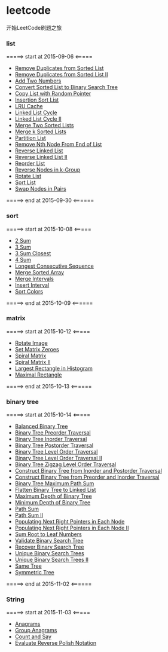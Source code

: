 # leetcode
开始LeetCode刷题之旅

### list
=====> start at 2015-09-06 <=====<p>
- [Remove Duplicates from Sorted List](src/main/java/xubai/leetcode/list/RemoveDuplicatesFromSortedArray.java)
- [Remove Duplicates from Sorted List II](src/main/java/xubai/leetcode/list/RemoveDuplicatesFromSortedArrayII.java)
- [Add Two Numbers](src/main/java/xubai/leetcode/list/AddTwoNumbers.java)
- [Convert Sorted List to Binary Search Tree](src/main/java/xubai/leetcode/list/ConvertSortedListToBinarySearchTree.java)
- [Copy List with Random Pointer](src/main/java/xubai/leetcode/list/CopyListWithRandomPointer.java)
- [Insertion Sort List](src/main/java/xubai/leetcode/list/InsertionSortList.java)
- [LRU Cache](src/main/java/xubai/leetcode/list/LRUCache.java)
- [Linked List Cycle](src/main/java/xubai/leetcode/list/LinkedListCycle.java)
- [Linked List Cycle II](src/main/java/xubai/leetcode/list/LinkedListCycleII.java)
- [Merge Two Sorted Lists](src/main/java/xubai/leetcode/list/MergeTwoSortedLists.java)
- [Merge k Sorted Lists](src/main/java/xubai/leetcode/list/MergeKSortedLists.java)
- [Partition List](src/main/java/xubai/leetcode/list/PartitionList.java)
- [Remove Nth Node From End of List](src/main/java/xubai/leetcode/list/RemoveNthNodeFromEndOfList.java)
- [Reverse Linked List](src/main/java/xubai/leetcode/list/ReverseLinkedList.java)
- [Reverse Linked List II](src/main/java/xubai/leetcode/list/ReverseLinkedListII.java)
- [Reorder List](src/main/java/xubai/leetcode/list/ReorderList.java)
- [Reverse Nodes in k-Group](src/main/java/xubai/leetcode/list/ReverseNodesInKGroup.java)
- [Rotate List](src/main/java/xubai/leetcode/list/RotateList.java)
- [Sort List](src/main/java/xubai/leetcode/list/SortList.java)
- [Swap Nodes in Pairs](src/main/java/xubai/leetcode/list/SwapNodesInPairs.java)

<p>=====> end at 2015-09-30 <======<p>

### sort
=====> start at 2015-10-08 <=====<p>
- [2 Sum](src/main/java/xubai/leetcode/sort/TwoSum.java)
- [3 Sum](src/main/java/xubai/leetcode/sort/ThreeSum.java)
- [3 Sum Closest](src/main/java/xubai/leetcode/sort/ThreeSumClosest.java)
- [4 Sum](src/main/java/xubai/leetcode/sort/FourSum.java)
- [Longest Consecutive Sequence](src/main/java/xubai/leetcode/sort/LongestConsecutiveSequence.java)
- [Merge Sorted Array](src/main/java/xubai/leetcode/sort/MergeSortedArray.java)
- [Merge Intervals](src/main/java/xubai/leetcode/sort/MergeIntervals.java)
- [Insert Interval](src/main/java/xubai/leetcode/sort/InsertInterval.java)
- [Sort Colors](src/main/java/xubai/leetcode/sort/SortColors.java)

<p>=====> end at 2015-10-09 <======<p>

### matrix
=====> start at 2015-10-12 <=====<p>
- [Rotate Image](src/main/java/xubai/leetcode/matrix/RotateImage.java)
- [Set Matrix Zeroes](src/main/java/xubai/leetcode/matrix/SetMatrixZeroes.java)
- [Spiral Matrix](src/main/java/xubai/leetcode/matrix/SpiralMatrix.java)
- [Spiral Matrix II](src/main/java/xubai/leetcode/matrix/SpiralMatrixII.java)
- [Largest Rectangle in Histogram](src/main/java/xubai/leetcode/matrix/LargestRectangleInHistogram.java)
- [Maximal Rectangle](src/main/java/xubai/leetcode/matrix/MaximalRectangle.java)

<p>=====> end at 2015-10-13 <======<p>

### binary tree
=====> start at 2015-10-14 <=====<p>
- [Balanced Binary Tree](src/main/java/xubai/leetcode/binarytree/BalancedBinaryTree.java)
- [Binary Tree Preorder Traversal](src/main/java/xubai/leetcode/binarytree/BinaryTreePreorderTraversal.java)
- [Binary Tree Inorder Traversal](src/main/java/xubai/leetcode/binarytree/BinaryTreeInorderTraversal.java)
- [Binary Tree Postorder Traversal](src/main/java/xubai/leetcode/binarytree/BinaryTreePostorderTraversal.java)
- [Binary Tree Level Order Traversal](src/main/java/xubai/leetcode/binarytree/BinaryTreeLevelOrderTraversal.java)
- [Binary Tree Level Order Traversal II](src/main/java/xubai/leetcode/binarytree/BinaryTreeLevelOrderTraversalII.java)
- [Binary Tree Zigzag Level Order Traversal](src/main/java/xubai/leetcode/binarytree/BinaryTreeZigzagLevelOrderTraversal.java)
- [Construct Binary Tree from Inorder and Postorder Traversal](src/main/java/xubai/leetcode/binarytree/ConstructBinaryTreeFromInorderAndPostorderTraversal.java)
- [Construct Binary Tree from Preorder and Inorder Traversal](src/main/java/xubai/leetcode/binarytree/ConstructBinaryTreeFromPreorderAndInorderTraversal.java)
- [Binary Tree Maximum Path Sum](src/main/java/xubai/leetcode/binarytree/BinaryTreeMaximumPathSum.java)
- [Flatten Binary Tree to Linked List](src/main/java/xubai/leetcode/binarytree/FlattenBinaryTreeToLinkedList.java)
- [Maximum Depth of Binary Tree](src/main/java/xubai/leetcode/binarytree/MaximumDepthOfBinaryTree.java)
- [Minimum Depth of Binary Tree](src/main/java/xubai/leetcode/binarytree/MinimumDepthOfBinaryTree.java)
- [Path Sum](src/main/java/xubai/leetcode/binarytree/PathSum.java)
- [Path Sum II](src/main/java/xubai/leetcode/binarytree/PathSumII.java)
- [Populating Next Right Pointers in Each Node](src/main/java/xubai/leetcode/binarytree/PopulatingNextRightPointersInEachNode.java)
- [Populating Next Right Pointers in Each Node II](src/main/java/xubai/leetcode/binarytree/PopulatingNextRightPointersInEachNodeII.java)
- [Sum Root to Leaf Numbers](src/main/java/xubai/leetcode/binarytree/SumRootToLeafNumbers.java)
- [Validate Binary Search Tree](src/main/java/xubai/leetcode/binarytree/ValidateBinarySearchTree.java)
- [Recover Binary Search Tree](src/main/java/xubai/leetcode/binarytree/RecoverBinarySearchTree.java)
- [Unique Binary Search Trees](src/main/java/xubai/leetcode/binarytree/UniqueBinarySearchTrees.java)
- [Unique Binary Search Trees II](src/main/java/xubai/leetcode/binarytree/UniqueBinarySearchTreesII.java)
- [Same Tree](src/main/java/xubai/leetcode/binarytree/SameTree.java)
- [Symmetric Tree](src/main/java/xubai/leetcode/binarytree/SymmetricTree.java)

<p>=====> end at 2015-11-02 <======<p>

### String
=====> start at 2015-11-03 <=====<p>
- [Anagrams](src/main/java/xubai/leetcode/string/Anagrams.java)
- [Group Anagrams](src/main/java/xubai/leetcode/string/GroupAnagrams.java)
- [Count and Say](src/main/java/xubai/leetcode/string/CountandSay.java)
- [Evaluate Reverse Polish Notation](src/main/java/xubai/leetcode/string/EvaluateReversePolishNotation.java)